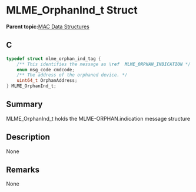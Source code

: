 # MLME\_OrphanInd\_t Struct

**Parent topic:**[MAC Data Structures](GUID-D83EFB67-1CD2-4DDB-825D-8A6090B47CA1.md)

## C

```c
typedef struct mlme_orphan_ind_tag {
    /** This identifies the message as \ref  MLME_ORPHAN_INDICATION */
    enum msg_code cmdcode;
    /** The address of the orphaned device. */
    uint64_t OrphanAddress;
} MLME_OrphanInd_t;

```

## Summary

MLME\_OrphanInd\_t holds the MLME-ORPHAN.indication message structure

## Description

None

## Remarks

None

